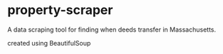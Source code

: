 # property-scraper
A data scraping tool for finding when deeds transfer in Massachusetts.

created using BeautifulSoup

